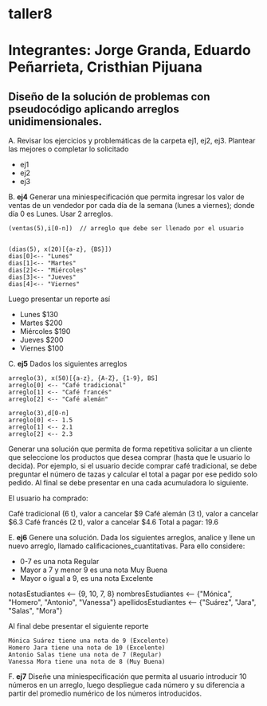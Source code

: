 # taller8
# Integrantes: Jorge Granda, Eduardo Peñarrieta, Cristhian Pijuana
## Diseño de la solución de problemas con pseudocódigo aplicando arreglos unidimensionales.

A. Revisar los ejercicios y problemáticas de la carpeta ej1, ej2, ej3. Plantear las mejores o completar lo solicitado

* ej1
* ej2
* ej3

B. **ej4** Generar una miniespecificación que permita ingresar los valor de ventas de un vendedor por cada día de la semana (lunes a viernes); donde día 0 es Lunes.
Usar 2 arreglos.
```
(ventas(5),i[0-n])  // arreglo que debe ser llenado por el usuario


(dias(5), x(20)[{a-z}, {BS}])
dias[0]<-- "Lunes"
dias[1]<-- "Martes"
dias[2]<-- "Miércoles"
dias[3]<-- "Jueves"
dias[4]<-- "Viernes"
```

Luego presentar un reporte así
- Lunes $130
- Martes $200
- Miércoles $190
- Jueves $200
- Viernes $100

C. **ej5** Dados los siguientes arreglos
```
arreglo(3), x(50)[{a-z}, {A-Z}, {1-9}, BS]
arreglo[0] <-- "Café tradicional"
arreglo[1] <-- "Café francés"
arreglo[2] <-- "Café alemán"

arreglo(3),d[0-n]
arreglo[0] <-- 1.5
arreglo[1] <-- 2.1
arreglo[2] <-- 2.3

```
Generar una solución que permita de forma repetitiva solicitar a un cliente que seleccione los productos que desea comprar (hasta que le usuario lo decida). Por ejemplo, si el usuario decide comprar café tradicional, se debe preguntar el número de tazas y calcular el total a pagar por ese pedido solo pedido. Al final se debe presentar en una cada acumuladora lo siguiente.

El usuario ha comprado:

Café tradicional (6 t), valor a cancelar $9
Café alemán (3 t), valor a cancelar $6.3
Café francés (2 t), valor a cancelar $4.6
Total a pagar: 19.6


E. **ej6** Genere una solución. Dada los siguientes arreglos, analice y llene un nuevo arreglo, llamado calificaciones_cuantitativas. Para ello considere:
* 0-7 es una nota Regular
* Mayor a 7 y menor 9 es una nota Muy Buena
* Mayor o igual a 9, es una nota Excelente

notasEstudiantes <-- {9, 10, 7, 8}
nombresEstudiantes <-- {"Mónica", "Homero", "Antonio", "Vanessa"}
apellidosEstudiantes <-- {"Suárez", "Jara", "Salas", "Mora"}

Al final debe presentar el siguiente reporte
```
Mónica Suárez tiene una nota de 9 (Excelente)
Homero Jara tiene una nota de 10 (Excelente)
Antonio Salas tiene una nota de 7 (Regular)
Vanessa Mora tiene una nota de 8 (Muy Buena)
```
F. **ej7** Diseñe una miniespecificación que permita al usuario introducir 10 números en un arreglo, luego despliegue cada número y su diferencia a partir del promedio numérico de los números introducidos.
